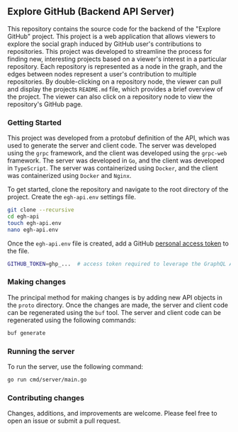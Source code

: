 ## Explore GitHub (Backend API Server)

This repository contains the source code for the backend of the "Explore GitHub" project. This project is a web application that allows viewers to explore the social graph induced by GitHub user's contributions to repositories. This project was developed to streamline the process for finding new, interesting projects based on a viewer's interest in a particular repository. Each repository is represented as a node in the graph, and the edges between nodes represent a user's contribution to multiple repositories. By double-clicking on a repository node, the viewer can pull and display the projects `README.md` file, which provides a brief overview of the project. The viewer can also click on a repository node to view the repository's GitHub page.

### Getting Started

This project was developed from a protobuf definition of the API, which was used to generate the server and client code. The server was developed using the `grpc` framework, and the client was developed using the `grpc-web` framework. The server was developed in `Go`, and the client was developed in `TypeScript`. The server was containerized using `Docker`, and the client was containerized using `Docker` and `Nginx`.

To get started, clone the repository and navigate to the root directory of the project. Create the `egh-api.env` settings file.

```bash
git clone --recursive
cd egh-api
touch egh-api.env
nano egh-api.env
```

Once the `egh-api.env` file is created, add a GitHub [personal access token](https://docs.github.com/en/authentication/keeping-your-account-and-data-secure/creating-a-personal-access-token) to the file.

```bash
GITHUB_TOKEN=ghp_...  # access token required to leverage the GraphQL API (does not need any permissions)
```

### Making changes

The principal method for making changes is by adding new API objects in the `proto` directory. Once the changes are made, the server and client code can be regenerated using the `buf` tool. The server and client code can be regenerated using the following commands:

```bash
buf generate
```

### Running the server

To run the server, use the following command:

```bash
go run cmd/server/main.go
```

### Contributing changes

Changes, additions, and improvements are welcome. Please feel free to open an issue or submit a pull request.
